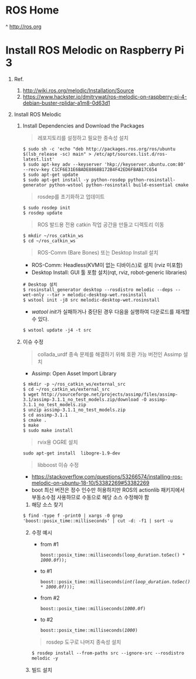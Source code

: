 # ROS Home
  ^ http://ros.org
  
# Install ROS Melodic on Raspberry Pi 3
  1. Ref.
     1. http://wiki.ros.org/melodic/Installation/Source
     2. https://www.hackster.io/dmitrywat/ros-melodic-on-raspberry-pi-4-debian-buster-rplidar-a1m8-0d63d1
  
  2. Install ROS Melodic
     1. Install Dependencies and Download the Packages
        > 레포지토리를 설정하고 필요한 종속성 설치
        <pre><code>$ sudo sh -c 'echo "deb http://packages.ros.org/ros/ubuntu $(lsb_release -sc) main" > /etc/apt/sources.list.d/ros-latest.list' 
        $ sudo apt-key adv --keyserver 'hkp://keyserver.ubuntu.com:80' --recv-key C1CF6E31E6BADE8868B172B4F42ED6FBAB17C654
        $ sudo apt-get update
        $ sudo apt-get install -y python-rosdep python-rosinstall-generator python-wstool python-rosinstall build-essential cmake</code></pre>

        > rosdep를 초기화하고 업데이트
        <pre><code>$ sudo rosdep init  
        $ rosdep update</code></pre>

        > ROS 발드용 전용 catkin 작업 공간을 만들고 디렉토리 이동
        <pre><code>$ mkdir ~/ros_catkin_ws  
        $ cd ~/ros_catkin_ws</code></pre>

        > ROS-Comm (Bare Bones) 또는 Desktop Install 설치
        * ROS-Comm: Headless(KVM이 없는 디바이스)로 설치 (rviz 미포함)
        * Desktop Install: GUI 툴 포함 설치(rqt, rviz, robot-generic libraries)
        <pre><code># Desktop 설치
        $ rosinstall_generator desktop --rosdistro melodic --deps --wet-only --tar > melodic-desktop-wet.rosinstall
        $ wstool init -j8 src melodic-desktop-wet.rosinstall</code></pre>
        * <i>watool init</i>가 실패하거나 중단된 경우 다음을 실행하여 다운로드를 재개할 수 있다.
        <pre><code>$ wstool update -j4 -t src</code></pre>

     2. 이슈 수정
        > collada_urdf 종속 문제를 해결하기 위해 호환 가능 버전인 Assimp 설치
        * Assimp: Open Asset Import Library
        <pre><code>$ mkdir -p ~/ros_catkin_ws/external_src
        $ cd ~/ros_catkin_ws/external_src
        $ wget http://sourceforge.net/projects/assimp/files/assimp-3.1/assimp-3.1.1_no_test_models.zip/download -O assimp-3.1.1_no_test_models.zip
        $ unzip assimp-3.1.1_no_test_models.zip
        $ cd assimp-3.1.1
        $ cmake .
        $ make
        $ sudo make install</code></pre>

        > rvix용 OGRE 설치
        <pre><code>sudo apt-get install  libogre-1.9-dev</code></pre>

        > libboost 이슈 수정
        * https://stackoverflow.com/questions/53266574/installing-ros-melodic-on-ubuntu-18-10/53382269#53382269
        * boot 최신 버전은 정수 인수만 허용하지만 ROS의 actionlib 패키지에서 부동소수점 사용하므로 수동으로 해당 소스 수정해야 함

        1. 해당 소스 찾기
        <pre><code>$ find -type f -print0 | xargs -0 grep 'boost::posix_time::milliseconds' | cut -d: -f1 | sort -u</code></pre>
        2. 수정 예시
           * from #1
             <pre><code>boost::posix_time::milliseconds(loop_duration.toSec() * <i>1000.0f</i>));</code></pre>
           * to #1
             <pre><code>boost::posix_time::milliseconds(<i>int(loop_duration.toSec() * 1000.0f)</i>));</code></pre>

           * from #2
             <pre><code>boost::posix_time::milliseconds(<i>1000.0f</i>)</code></pre>
           * to #2
             <pre><code>boost::posix_time::milliseconds(<i>1000</i>)</code></pre>

           > rosdep 도구로 나머지 종속성 설치
           <pre><code>$ rosdep install --from-paths src --ignore-src --rosdistro melodic -y</code></pre>

        3. 빌드 설치
           <pre><code></code></pre>